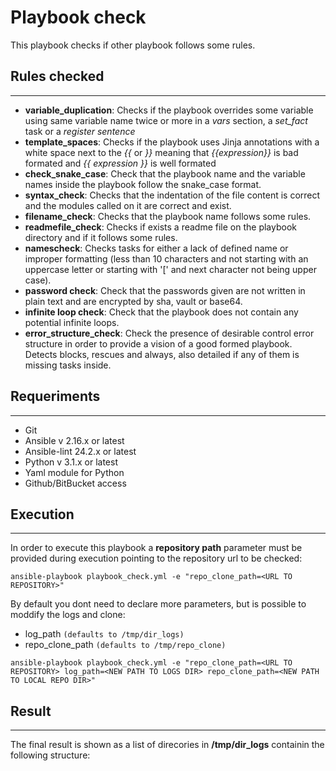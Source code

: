 Playbook check
========================
This playbook checks if other playbook follows some rules. 

## Rules checked
-------------
 - **variable_duplication**: Checks if the playbook overrides some variable using same variable name twice or more in a _vars_ section, a _set_fact_ task or a _register sentence_
 - **template_spaces**: Checks if the playbook uses Jinja annotations with a white space next to the  _{{_ or _}}_ meaning that _{{expression}}_ is bad formated and _{{ expression }}_ is well formated
 - **check_snake_case**: Check that the playbook name and the variable names inside the playbook follow the snake_case format.
 - **syntax_check**: Checks that the indentation of the file content is correct and the modules called on it are correct and exist.
 - **filename_check**: Checks that the playbook name follows some rules.
 - **readmefile_check**: Checks if exists a readme file on the playbook directory and if it follows some rules.
 - **namescheck**: Checks tasks for either a lack of defined name or improper formatting (less than 10 characters and not starting with an uppercase letter or starting with '[' and next character not being upper case).
 - **password check**: Check that the passwords given are not written in plain text and are encrypted by sha, vault or base64. 
 - **infinite loop check**: Check that the playbook does not contain any potential infinite loops. 
 -  **error_structure_check**: Check the presence of desirable control error structure in order to provide a vision of a good formed playbook. Detects blocks, rescues and always, also detailed if any of them is missing tasks inside.

## Requeriments
------------
-	Git
- Ansible v 2.16.x or latest
-	Ansible-lint 24.2.x or latest
-	Python v 3.1.x or latest
-	Yaml module for Python
-	Github/BitBucket access


## Execution
---------
In order to execute this playbook a **repository path** parameter must be provided during execution pointing to the repository url to be checked:

`ansible-playbook playbook_check.yml -e "repo_clone_path=<URL TO REPOSITORY>"`

By default you dont need to declare more parameters, but is possible to moddify the logs and clone:
 - log_path `(defaults to /tmp/dir_logs)`
 - repo_clone_path `(defaults to /tmp/repo_clone)`
 
`ansible-playbook playbook_check.yml -e "repo_clone_path=<URL TO REPOSITORY> log_path=<NEW PATH TO LOGS DIR> repo_clone_path=<NEW PATH TO LOCAL REPO DIR>"`

## Result
------
The final result is shown as a list of direcories in **/tmp/dir_logs** containin the following structure:


